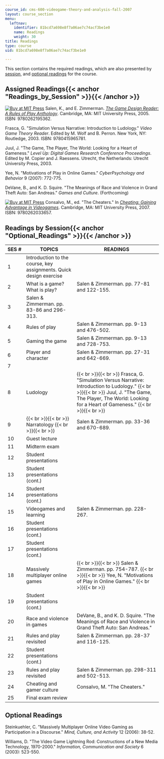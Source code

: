 ```yaml
---
course_id: cms-600-videogame-theory-and-analysis-fall-2007
layout: course_section
menu:
  leftnav:
    identifier: 81bcd7a698e8f7a06ae7c74acf3be1e0
    name: Readings
    weight: 30
title: Readings
type: course
uid: 81bcd7a698e8f7a06ae7c74acf3be1e0

---
```


This section contains the required readings, which are also presented by [session](#Readings_by_Session), and [optional readings](#Optional_Readings) for the course.

Assigned Readings{{< anchor "Readings_by_Session" >}}{{< /anchor >}}
--------------------------------------------------------------------

[![Buy at MIT Press](/images/mp_logo.gif)](https://mitpress.mit.edu/9780262195362) Salen, K., and E. Zimmerman. [_The Game Design Reader: A Rules of Play Anthology_](https://mitpress.mit.edu/9780262195362). Cambridge, MA: MIT University Press, 2005. ISBN: 9780262195362.

Frasca, G. "Simulation Versus Narrative: Introduction to Ludology." _Video Game Theory Reader_. Edited by M. Wolf and B. Perron. New York, NY: Routledge, 2003. ISBN: 9780415965781.

Juul, J. "The Game, The Player, The World: Looking for a Heart of Gameness." _Level Up: Digital Games Research Conference Proceedings_. Edited by M. Copier and J. Raessens. Utrecht, the Netherlands: Utrecht University Press, 2003.

Yee, N. "Motivations of Play in Online Games." _CyberPsychology and Behavior_ 9 (2007): 772-775.

DeVane, B., and K. D. Squire. "The Meanings of Race and Violence in Grand Theft Auto: San Andreas." _Games and Culture_. (Forthcoming)

[![Buy at MIT Press](/images/mp_logo.gif)](https://mitpress.mit.edu/9780262033657) Consalvo, M., ed. "The Cheaters." In [_Cheating: Gaining Advantage in Videogames_](https://mitpress.mit.edu/9780262033657). Cambridge, MA: MIT University Press, 2007. ISBN: 9780262033657.

Readings by Session{{< anchor "Optional_Readings" >}}{{< /anchor >}}
--------------------------------------------------------------------

| SES # | TOPICS | READINGS |
| --- | --- | --- |
| 1 | Introduction to the course, key assignments. Quick design exercise | &nbsp; |
| 2 | What is a game? What is play? | Salen & Zimmerman. pp. 77-81 and 122-155. |
| 3 | Salen & Zimmerman. pp. 83-86 and 296-313. |
| 4 | Rules of play | Salen & Zimmerman. pp. 9-13 and 476-502. |
| 5 | Gaming the game | Salen & Zimmerman. pp. 9-13 and 728-753. |
| 6 | Player and character | Salen & Zimmerman. pp. 27-31 and 642-669. |
| 7 | &nbsp; |
| 8 | Ludology |  {{< br >}}{{< br >}} Frasca, G. "Simulation Versus Narrative: Introduction to Ludology." {{< br >}}{{< br >}} Juul, J. "The Game, The Player, The World: Looking for a Heart of Gameness." {{< br >}}{{< br >}}  |
| 9 |  {{< br >}}{{< br >}} Narratology {{< br >}}{{< br >}}  | Salen & Zimmerman. pp. 33-36 and 670-689. |
| 10 | Guest lecture | &nbsp; |
| 11 | Midterm exam | &nbsp; |
| 12 | Student presentations | &nbsp; |
| 13 | Student presentations (cont.) | &nbsp; |
| 14 | Student presentations (cont.) | &nbsp; |
| 15 | Videogames and learning | Salen & Zimmerman. pp. 228-267. |
| 16 | Student presentations (cont.) | &nbsp; |
| 17 | Student presentations (cont.) | &nbsp; |
| 18 | Massively multiplayer online games |  {{< br >}}{{< br >}} Salen & Zimmerman. pp. 754-787. {{< br >}}{{< br >}} Yee, N. "Motivations of Play in Online Games." {{< br >}}{{< br >}}  |
| 19 | Student presentations (cont.) | &nbsp; |
| 20 | Race and violence in games | DeVane, B., and K. D. Squire. "The Meanings of Race and Violence in Grand Theft Auto: San Andreas." |
| 21 | Rules and play revisited | Salen & Zimmerman. pp. 28-37 and 116-125. |
| 22 | Student presentations (cont.) | &nbsp; |
| 23 | Rules and play revisited | Salen & Zimmerman. pp. 298-311 and 502-513. |
| 24 | Cheating and gamer culture | Consalvo, M. "The Cheaters." |
| 25 | Final exam review |   

Optional Readings
-----------------

Steinkuehler, C. "Massively Multiplayer Online Video Gaming as Participation in a Discourse." _Mind, Culture, and Activity_ 12 (2006): 38-52.

Williams, D. "The Video Game Lightning Rod: Constructions of a New Media Technology, 1970-2000." _Information, Communication and Society_ 6 (2003): 523-550.
